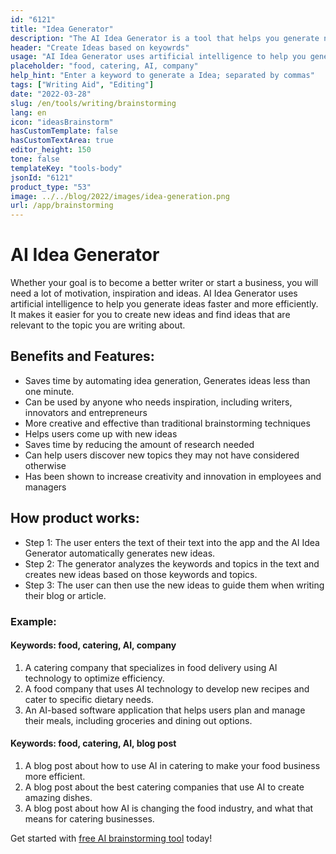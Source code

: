 ```yaml
---
id: "6121"
title: "Idea Generator"
description: "The AI Idea Generator is a tool that helps you generate new ideas for your business or project. It uses artificial intelligence to come up with ideas based on your input."
header: "Create Ideas based on keyowrds"
usage: "AI Idea Generator uses artificial intelligence to help you generate ideas faster and more efficiently. It can be used by writers, innovators, entrepreneurs and anyone who needs inspiration."
placeholder: "food, catering, AI, company"
help_hint: "Enter a keyword to generate a Idea; separated by commas"
tags: ["Writing Aid", "Editing"]
date: "2022-03-28"
slug: /en/tools/writing/brainstorming
lang: en
icon: "ideasBrainstorm"
hasCustomTemplate: false
hasCustomTextArea: true
editor_height: 150
tone: false
templateKey: "tools-body"
jsonId: "6121"
product_type: "53"
image: ../../blog/2022/images/idea-generation.png
url: /app/brainstorming
---
```


# AI Idea Generator

Whether your goal is to become a better writer or start a business, you will need a lot of motivation, inspiration and ideas. AI Idea Generator uses artificial intelligence to help you generate ideas faster and more efficiently. It makes it easier for you to create new ideas and find ideas that are relevant to the topic you are writing about.

## Benefits and Features:

- Saves time by automating idea generation, Generates ideas less than one minute.
- Can be used by anyone who needs inspiration, including writers, innovators and entrepreneurs
- More creative and effective than traditional brainstorming techniques
- Helps users come up with new ideas
- Saves time by reducing the amount of research needed
- Can help users discover new topics they may not have considered otherwise
- Has been shown to increase creativity and innovation in employees and managers

## How product works:

- Step 1: The user enters the text of their text into the app and the AI Idea Generator automatically generates new ideas.
- Step 2: The generator analyzes the keywords and topics in the text and creates new ideas based on those keywords and topics.
- Step 3: The user can then use the new ideas to guide them when writing their blog or article.

### Example:

#### Keywords: food, catering, AI, company

1. A catering company that specializes in food delivery using AI technology to optimize efficiency.
2. A food company that uses AI technology to develop new recipes and cater to specific dietary needs.
3. An AI-based software application that helps users plan and manage their meals, including groceries and dining out options.

#### Keywords: food, catering, AI, blog post

1. A blog post about how to use AI in catering to make your food business more efficient.
2. A blog post about the best catering companies that use AI to create amazing dishes.
3. A blog post about how AI is changing the food industry, and what that means for catering businesses.

Get started with [free AI brainstorming tool](https://maila.ai/app/brainstorming) today!
